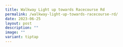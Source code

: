 ```yaml
---
title: Walkway Light up towards Racecourse Rd
permalink: /walkway-light-up-towards-racecourse-rd/
date: 2023-06-25
layout: post
description: ""
image: ""
variant: tiptap
---
```

